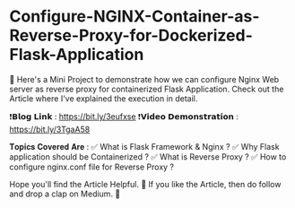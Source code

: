# Configure-NGINX-Container-as-Reverse-Proxy-for-Dockerized-Flask-Application
🔰 Here's a Mini Project to demonstrate how we can configure Nginx Web server as reverse proxy for containerized Flask Application. Check out the Article where I've explained the execution in detail.

❗𝗕𝗹𝗼𝗴 𝗟𝗶𝗻𝗸 : https://bit.ly/3eufxse
❗𝗩𝗶𝗱𝗲𝗼 𝗗𝗲𝗺𝗼𝗻𝘀𝘁𝗿𝗮𝘁𝗶𝗼𝗻 : https://bit.ly/3TgaA58

𝐓𝐨𝐩𝐢𝐜𝐬 𝐂𝐨𝐯𝐞𝐫𝐞𝐝 𝐀𝐫𝐞 :
✅ What is Flask Framework & Nginx ?
✅ Why Flask application should be Containerized ?
✅ What is Reverse Proxy ?
✅ How to configure nginx.conf file for Reverse Proxy ?

Hope you'll find the Article Helpful. 💖
If you like the Article, then do follow and drop a clap on Medium. 🙏

